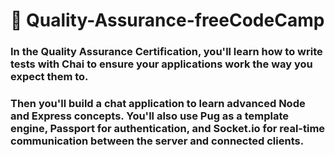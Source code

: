 # 📖 Quality-Assurance-freeCodeCamp

### In the Quality Assurance Certification, you'll learn how to write tests with Chai to ensure your applications work the way you expect them to.

### Then you'll build a chat application to learn advanced Node and Express concepts. You'll also use Pug as a template engine, Passport for authentication, and Socket.io for real-time communication between the server and connected clients.
